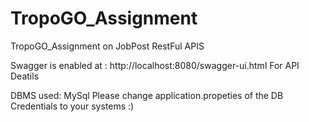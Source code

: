 # TropoGO_Assignment
TropoGO_Assignment on JobPost RestFul APIS

Swagger is enabled at : http://localhost:8080/swagger-ui.html
For API Deatils

DBMS used: MySql
Please change application.propeties of the DB Credentials to your systems :)

